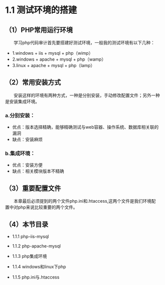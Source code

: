 

# 1.1 测试环境的搭建

## （1）PHP常用运行环境

　　学习php代码审计首先要搭建好测试环境，一般我的测试环境有以下几种：

* 1.windows + iis + mysql + php（wimp）
* 2.windows + apache + mysql + php（wamp）
* 3.linux + apache + mysql + php（lamp）

## （2）常用安装方式

　　安装这样的环境有两种方式，一种是分别安装，手动修改配置文件；另外一种是安装集成环境。

### a.分别安装：

- 优点：版本选择精确，能够精确测试与web容器、操作系统、数据库相关联的漏洞
- 缺点：安装麻烦

### b.集成环境：

- 优点：安装方便
- 缺点：相关模块版本不精确

## （3）重要配置文件

　　本章最后必须提到的两个文件php.ini和.htaccess,这两个文件是我们环境配置中对php来说比较重要的两个文件。

## （4）本节目录

- 1.1.1 php-iis-mysql

- 1.1.2 php-apache-mysql

- 1.1.3 php集成环境

- 1.1.4 windows和linux下php

- 1.1.5 php.ini与.htaccess

